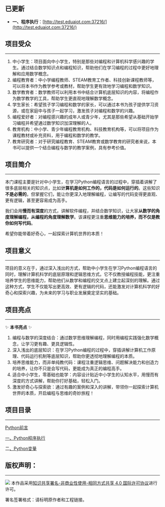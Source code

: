 ## 已更新
- **一、程序执行**：[http://test.eduaiot.com:37216/](http://test.eduaiot.com:37216/)  

## 项目受众

---

1. 中小学生：项目面向中小学生，特别是那些对编程和计算机科学感兴趣的学生。通过结合数学知识点和编程知识，帮助他们在学习编程的过程中更好地理解和应用数学概念。
2. 编程教育者：中小学编程教师、STEAM教育工作者、科技创新课程教师等，可以将本书作为教学参考或教材，帮助学生更有效地学习编程和数学知识。
3. 数学教育者：数学教师可以利用本书中结合计算机底层知识的内容，将编程作为数学教学的工具，帮助学生更直观地理解数学概念。
4. 学生家长：希望孩子学习编程和数学的家长，可以通过本书为孩子提供学习资源，或在家庭中与孩子一起学习，激发孩子对编程和数学的兴趣。
5. 编程爱好者：对编程感兴趣的成年人或青少年，尤其是那些希望从基础开始学习编程并希望通过数学知识加深理解的人。
6. 教育机构：中小学、青少年编程教育机构、科技教育机构等，可以将项目作为课程教材或补充资料，用于编程和数学的教学。
7. 教育研究者：对于研究编程教育、STEAM教育或数学教育的研究者来说，本书可以提供一个结合编程与数学的教学案例，具有参考价值。

## 项目简介

---

本门课程主要是针对中小学生，在学习Python编程语言的过程中，穿插着讲解了很多底层相关的知识点，比如**计算机是如何工作的，代码是如何运行的**。这些知识**不是必需的**，但掌握它们，能让你更深入地理解编程，让编写的代码变得更直观、更有逻辑，甚至更容易成为高手。

我们会用**慢而有深度**的方式，讲解软件编程，并结合数学知识，让大家**从数学的角度理解编程，从编程的角度理解数学**。该课程更注重**思维能力的培养，而不仅是教你如何写代码**。

希望你能带着好奇心，一起探索计算机世界的本质！

## 项目意义

---

 项目的意义在于，通过深入浅出的方式，帮助中小学生在学习Python编程语言的同时，理解计算机科学的底层原理和逻辑思维方式。它不仅教授编程技能，更注重培养学生的思维能力，帮助他们从数学和编程的交叉点上建立起深刻的理解。通过这种方式，学生不仅能写出更高效、更有逻辑的代码，还能激发对计算机科学的好奇心和探索兴趣，为未来的学习与职业发展奠定坚实的基础。

## 项目亮点

---

✨ **本书亮点** ✨

1. 编程与数学的深度结合：通过数学思维理解编程，同时用编程实践强化数学概念，让学习更有趣、更具逻辑性。
2. 深入浅出的底层知识：在学习Python编程的过程中，穿插讲解计算机工作原理、代码运行机制等底层知识，帮助你更透彻地理解编程的本质。
3. 培养思维能力，而非单纯教代码：课程注重逻辑思维、问题解决能力和创造力的培养，让你不只是会写代码，更能成为真正的编程高手。
4. 适合中小学生，零基础也能学：内容设计贴近中小学生的认知水平，用慢而有深度的方式讲解，帮助你打好基础，轻松入门。
5. 激发好奇心与探索欲：通过有趣的案例和深入的讲解，带领你一起探索计算机世界的本质，开启编程与思维的奇妙旅程！

## 项目目录

---

[Python前言](https://github.com/aa)

[一、Python程序执行](https://github.com/ss)

二[、Python变量](https://github.com/ss)

## 版权声明：

---

[![](./attachments/README_001)](http://creativecommons.org/licenses/by-nc-sa/4.0/)
本作品采用[知识共享署名-非商业性使用-相同方式共享 4.0 国际许可协议](http://creativecommons.org/licenses/by-nc-sa/4.0/)进行许可。

署名签署格式：请标明原作者和工程链接。

